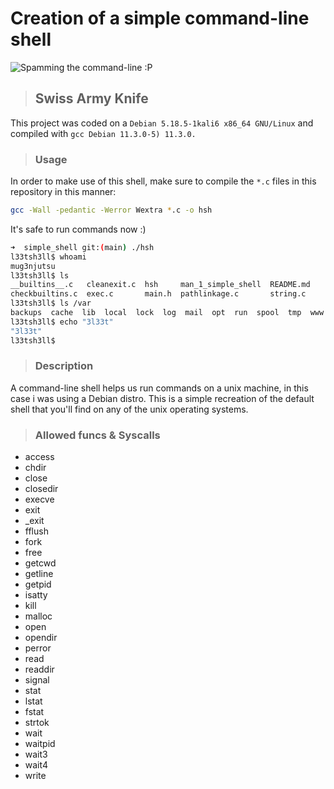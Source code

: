 # Creation of a simple command-line shell
![Spamming the command-line :P](https://www.thatcompany.com/wp-content/uploads/2019/12/power.jpg)

> ## Swiss Army Knife
This project was coded on a `Debian 5.18.5-1kali6 x86_64 GNU/Linux` and compiled with `gcc Debian 11.3.0-5) 11.3.0.`

> ### Usage
In order to make use of this shell, make sure to compile the `*.c` files in this repository in this manner:
```bash
gcc -Wall -pedantic -Werror Wextra *.c -o hsh
```
It's safe to run commands now :)
```bash
➜  simple_shell git:(main) ./hsh 
l33tsh3ll$ whoami
mug3njutsu
l33tsh3ll$ ls
__builtins__.c   cleanexit.c  hsh     man_1_simple_shell  README.md
checkbuiltins.c  exec.c       main.h  pathlinkage.c       string.c
l33tsh3ll$ ls /var
backups  cache  lib  local  lock  log  mail  opt  run  spool  tmp  www
l33tsh3ll$ echo "3l33t"
"3l33t"
l33tsh3ll$ 
```

> ### Description
A command-line shell helps us run commands on a unix machine, in this case i was using a Debian distro.
This is a simple recreation of the default shell that you'll find on any of the unix operating systems.

> ### Allowed funcs & Syscalls
* access
* chdir
* close
* closedir
* execve
* exit
* _exit 
* fflush
* fork
* free
* getcwd
* getline
* getpid
* isatty
* kill
* malloc
* open
* opendir
* perror
* read
* readdir
* signal
* stat 
* lstat 
* fstat 
* strtok
* wait
* waitpid
* wait3
* wait4
* write